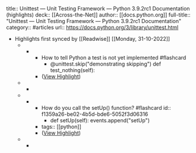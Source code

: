 title:: Unittest — Unit Testing Framework — Python 3.9.2rc1 Documentation (highlights)
deck:: [[Across-the-Net]]
author:: [[docs.python.org]]
full-title:: "Unittest — Unit Testing Framework — Python 3.9.2rc1 Documentation"
category:: #articles
url:: https://docs.python.org/3/library/unittest.html

- Highlights first synced by [[Readwise]] [[Monday, 31-10-2022]]
	- -
		- How to tell Python a test is not yet implemented #flashcard
			- @unittest.skip("demonstrating skipping")
			    def test_nothing(self):
		- ([View Highlight](https://instapaper.com/read/1389016602/15572877))
	- -
	- -
		- How do you call the setUp() function? #flashcard
		  id:: f1359a26-be02-4b5d-bde6-5052f3d06316
			- def setUp(self):
			        events.append("setUp")
		- tags:: [[python]]
		- ([View Highlight](https://instapaper.com/read/1389016602/15572935))
	- -